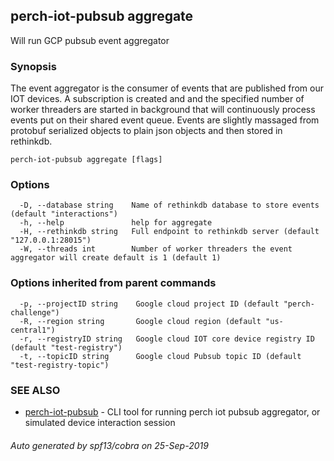 ## perch-iot-pubsub aggregate

Will run GCP pubsub event aggregator

### Synopsis

The event aggregator is the consumer of events that are published from our IOT devices. 
		A subscription is created and and the specified number of worker threaders are started in background 
		that will continuously process events put on their shared event queue. Events are slightly massaged from protobuf
		serialized objects to plain json objects and then stored in rethinkdb.

```
perch-iot-pubsub aggregate [flags]
```

### Options

```
  -D, --database string    Name of rethinkdb database to store events (default "interactions")
  -h, --help               help for aggregate
  -H, --rethinkdb string   Full endpoint to rethinkdb server (default "127.0.0.1:28015")
  -W, --threads int        Number of worker threaders the event aggregator will create default is 1 (default 1)
```

### Options inherited from parent commands

```
  -p, --projectID string    Google cloud project ID (default "perch-challenge")
  -R, --region string       Google cloud region (default "us-central1")
  -r, --registryID string   Google cloud IOT core device registry ID (default "test-registry")
  -t, --topicID string      Google cloud Pubsub topic ID (default "test-registry-topic")
```

### SEE ALSO

* [perch-iot-pubsub](perch-iot-pubsub.md)	 - CLI tool for running perch iot pubsub aggregator, or simulated device interaction session

###### Auto generated by spf13/cobra on 25-Sep-2019
